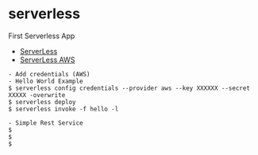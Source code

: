 # serverless
First Serverless App

- [ServerLess](https://serverless.com)
- [ServerLess AWS](https://serverless.com/framework/docs/providers/aws/guide/quick-start/)

```
- Add credentials (AWS)
- Hello World Example 
$ serverless config credentials --provider aws --key XXXXXX --secret XXXXX -overwrite
$ serverless deploy
$ serverless invoke -f hello -l

- Simple Rest Service
$
$
$
```

